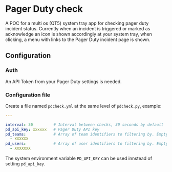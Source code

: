 # Pager Duty check

A POC for a multi os (QT5) system tray app for checking pager duty incident status. Currently
when an incident is triggered or marked as acknowledge an icon is shown accordingly at your system
tray, when clicking, a menu with links to the Pager Duty incident page is shown.

## Configuration

### Auth

An API Token from your Pager Duty settings is needed.

### Configuration file

Create a file named `pdcheck.yml` at the same level of `pdcheck.py`, example:

```yaml
---

interval: 30         # Interval between checks, 30 seconds by default
pd_api_key: xxxxxx   # Pager Duty API key
pd_teams:            # Array of team identifiers to filtering by. Empty by default.
  - XXXXXX
pd_users:            # Array of user identifiers to filtering by. Empty by default.
  - XXXXXXX
```

The system environment variable `PD_API_KEY` can be used innstead of setting `pd_api_key`.
